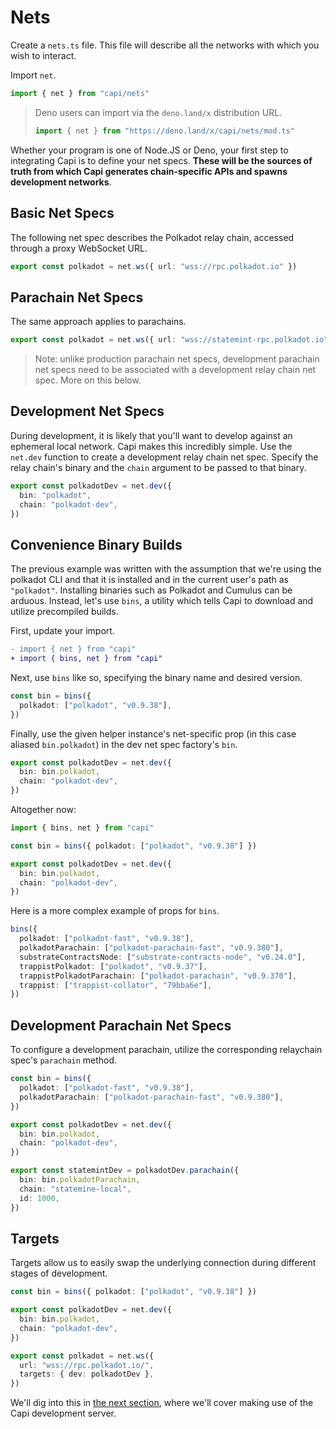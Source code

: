 # Nets

Create a `nets.ts` file. This file will describe all the networks with which you
wish to interact.

Import `net`.

```ts
import { net } from "capi/nets"
```

> Deno users can import via the `deno.land/x` distribution URL.
>
> ```ts
> import { net } from "https://deno.land/x/capi/nets/mod.ts"
> ```

Whether your program is one of Node.JS or Deno, your first step to integrating
Capi is to define your net specs. **These will be the sources of truth from
which Capi generates chain-specific APIs and spawns development networks**.

## Basic Net Specs

The following net spec describes the Polkadot relay chain, accessed through a
proxy WebSocket URL.

```ts
export const polkadot = net.ws({ url: "wss://rpc.polkadot.io" })
```

## Parachain Net Specs

The same approach applies to parachains.

```ts
export const polkadot = net.ws({ url: "wss://statemint-rpc.polkadot.io" })
```

> Note: unlike production parachain net specs, development parachain net specs
> need to be associated with a development relay chain net spec. More on this
> below.

## Development Net Specs

During development, it is likely that you'll want to develop against an
ephemeral local network. Capi makes this incredibly simple. Use the `net.dev`
function to create a development relay chain net spec. Specify the relay chain's
binary and the `chain` argument to be passed to that binary.

```ts
export const polkadotDev = net.dev({
  bin: "polkadot",
  chain: "polkadot-dev",
})
```

## Convenience Binary Builds

The previous example was written with the assumption that we're using the
polkadot CLI and that it is installed and in the current user's path as
`"polkadot"`. Installing binaries such as Polkadot and Cumulus can be arduous.
Instead, let's use `bins`, a utility which tells Capi to download and utilize
precompiled builds.

First, update your import.

```diff
- import { net } from "capi"
+ import { bins, net } from "capi"
```

Next, use `bins` like so, specifying the binary name and desired version.

```ts
const bin = bins({
  polkadot: ["polkadot", "v0.9.38"],
})
```

Finally, use the given helper instance's net-specific prop (in this case aliased
`bin.polkadot`) in the dev net spec factory's `bin`.

```ts
export const polkadotDev = net.dev({
  bin: bin.polkadot,
  chain: "polkadot-dev",
})
```

Altogether now:

```ts
import { bins, net } from "capi"

const bin = bins({ polkadot: ["polkadot", "v0.9.38"] })

export const polkadotDev = net.dev({
  bin: bin.polkadot,
  chain: "polkadot-dev",
})
```

Here is a more complex example of props for `bins`.

```ts
bins({
  polkadot: ["polkadot-fast", "v0.9.38"],
  polkadotParachain: ["polkadot-parachain-fast", "v0.9.380"],
  substrateContractsNode: ["substrate-contracts-node", "v0.24.0"],
  trappistPolkadot: ["polkadot", "v0.9.37"],
  trappistPolkadotParachain: ["polkadot-parachain", "v0.9.370"],
  trappist: ["trappist-collator", "79bba6e"],
})
```

## Development Parachain Net Specs

To configure a development parachain, utilize the corresponding relaychain
spec's `parachain` method.

```ts
const bin = bins({
  polkadot: ["polkadot-fast", "v0.9.38"],
  polkadotParachain: ["polkadot-parachain-fast", "v0.9.380"],
})

export const polkadotDev = net.dev({
  bin: bin.polkadot,
  chain: "polkadot-dev",
})

export const statemintDev = polkadotDev.parachain({
  bin: bin.polkadotParachain,
  chain: "statemine-local",
  id: 1000,
})
```

## Targets

Targets allow us to easily swap the underlying connection during different
stages of development.

```ts
const bin = bins({ polkadot: ["polkadot", "v0.9.38"] })

export const polkadotDev = net.dev({
  bin: bin.polkadot,
  chain: "polkadot-dev",
})

export const polkadot = net.ws({
  url: "wss://rpc.polkadot.io/",
  targets: { dev: polkadotDev },
})
```

We'll dig into this in [the next section](/setup/development), where we'll cover
making use of the Capi development server.
